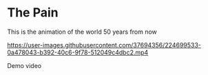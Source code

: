 # The Pain
 This is the animation of the world 50 years from now



https://user-images.githubusercontent.com/37694356/224699533-0a478043-b392-40c6-9f78-512049c4dbc2.mp4

Demo video
